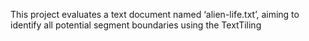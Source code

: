 This project evaluates a text document named ‘alien-life.txt’, aiming to identify all potential segment boundaries using the TextTiling 
